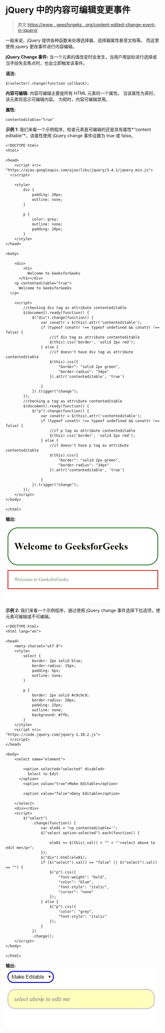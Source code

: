 # jQuery 中的内容可编辑变更事件

> 原文:[https://www . geesforgeks . org/content-edited-change-event-in-jquery/](https://www.geeksforgeeks.org/content-editable-change-event-in-jquery/)

一般来说，jQuery 提供各种函数来处理选择器、选择器属性甚至文档等。
而这里使用 jquery 更改事件进行内容编辑。

**jQuery Change 事件:**
当一个元素的值改变时会发生，当用户用鼠标进行选择或当字段失去焦点时，也会立即触发该事件。

**语法:**

```
$(selector).change(function callback);

```

**内容可编辑:**
内容可编辑主要是所有 HTML 元素的一个属性。
当该属性为真时，该元素将显示可编辑内容。
为假时，内容可编辑禁用。

**属性:**

```
contenteditable="true"

```

**示例 1:**
我们来看一个示例程序，检查元素是可编辑的还是具有属性*“content editable”*，该属性使用 jQuery change 事件设置为 true 或 false。

```
<!DOCTYPE html>
<html>

<head>
    <script src=
"https://ajax.googleapis.com/ajax/libs/jquery/3.4.1/jquery.min.js">
  </script>

    <style>
        div {
            padding: 20px;
            outline: none;
        }

        p {
            color: grey;
            outline: none;
            padding: 20px;
        }
    </style>
</head>

<body>

    <div>
        <h1>
          Welcome to GeeksforGeeks
      </h1></div>
    <p contenteditable="true">
      Welcome to GeeksforGeeks
  </p>

    <script>
        //checking div tag as attribute contenteditable 
        $(document).ready(function() {
            $("div").change(function() {
                var conattr = $(this).attr('contenteditable');
                if (typeof conattr !== typeof undefined && conattr !== false) {
                    //if div tag as attribute contenteditable 
                    $(this).css('border', 'solid 2px red');
                } else {
                    //if doesn't have div tag as attribute contenteditable 
                    $(this).css({
                        "border": "solid 2px green",
                        "border-radius": "34px"
                    }).attr('contenteditable', 'true')

                }
            }).trigger("change");
        });
        //checking p tag as attribute contenteditable  
        $(document).ready(function() {
            $("p").change(function() {
                var conattr = $(this).attr('contenteditable');
                if (typeof conattr !== typeof undefined && conattr !== false) {
                    //if p tag as attribute contenteditable 
                    $(this).css('border', 'solid 2px red');
                } else {
                    //if doesn't have p tag as attribute contenteditable 
                    $(this).css({
                        "border": "solid 2px green",
                        "border-radius": "34px"
                    }).attr('contenteditable', 'true')

                }
            }).trigger("change");
        });
    </script>
</body>

</html>
```

**输出:**

![](img/dbd38011db04b6ddf3caf7313d826788.png)

**示例 2:**
我们来看一个示例程序，通过使用 jQuery change 事件选择下拉选项，使元素可编辑或不可编辑。

```
<!DOCTYPE html>
<html lang="en">

<head>
    <meta charset="utf-8">
    <style>
        select {
            border: 2px solid blue;
            border-radius: 15px;
            padding: 5px;
            outline: none;
        }

        p {
            border: 2px solid #c9c9c9;
            border-radius: 20px;
            padding: 15px;
            outline: none;
            background: #ffb;
        }
    </style>
    <script src=
"https://code.jquery.com/jquery-1.10.2.js">
  </script>
</head>

<body>
    <select name="element">

        <option selected="selected" disabled>
          Select to Edit
      </option>
        <option value="true">Make Editable</option>

        <option value="false">Deny Editable</option>

    </select>
    <div></div>
    <script>
        $("select")
            .change(function() {
                var ele01 = "<p contenteditable='";
                $("select option:selected").each(function() {

                    ele01 += $(this).val() + "" + "'>select above to edit me</p>";
                });
                $("div").html(ele01);
                if ($("select").val() == "false" || $("select").val() == "") {
                    $("p").css({
                        "font-weight": "bold",
                        "color": "blue",
                        "font-style": "italic",
                        "cursor": "none"
                    });
                } else {
                    $("p").css({
                        "color": "grey",
                        "font-style": "italic"
                    });
                }
            })
            .change();
    </script>
</body>

</html>
```

**输出:**
![](img/d5570d21d298f4caf6929b4d1d274fad.png)